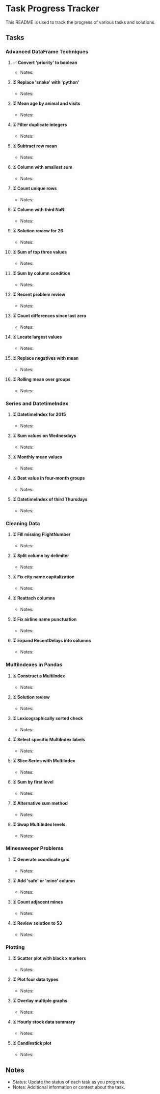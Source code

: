 # Task Progress Tracker

This README is used to track the progress of various tasks and solutions.

## Tasks

### Advanced DataFrame Techniques

1. ✅ **Convert 'priority' to boolean**
   - Notes:

2. ⏳ **Replace 'snake' with 'python'**
   - Notes:

3. ⏳ **Mean age by animal and visits**
   - Notes:

4. ⏳ **Filter duplicate integers**
   - Notes:

5. ⏳ **Subtract row mean**
   - Notes:

6. ⏳ **Column with smallest sum**
   - Notes:

7. ⏳ **Count unique rows**
   - Notes:

8. ⏳ **Column with third NaN**
   - Notes:

9. ⏳ **Solution review for 26**
   - Notes:

10. ⏳ **Sum of top three values**
    - Notes:

11. ⏳ **Sum by column condition**
    - Notes:

12. ⏳ **Recent problem review**
    - Notes:

13. ⏳ **Count differences since last zero**
    - Notes:

14. ⏳ **Locate largest values**
    - Notes:

15. ⏳ **Replace negatives with mean**
    - Notes:

16. ⏳ **Rolling mean over groups**
    - Notes:

### Series and DatetimeIndex

1. ⏳ **DatetimeIndex for 2015**
   - Notes:

2. ⏳ **Sum values on Wednesdays**
   - Notes:

3. ⏳ **Monthly mean values**
   - Notes:

4. ⏳ **Best value in four-month groups**
   - Notes:

5. ⏳ **DatetimeIndex of third Thursdays**
   - Notes:

### Cleaning Data

1. ⏳ **Fill missing FlightNumber**
   - Notes:

2. ⏳ **Split column by delimiter**
   - Notes:

3. ⏳ **Fix city name capitalization**
   - Notes:

4. ⏳ **Reattach columns**
   - Notes:

5. ⏳ **Fix airline name punctuation**
   - Notes:

6. ⏳ **Expand RecentDelays into columns**
   - Notes:

### MultiIndexes in Pandas

1. ⏳ **Construct a MultiIndex**
   - Notes:

2. ⏳ **Solution review**
   - Notes:

3. ⏳ **Lexicographically sorted check**
   - Notes:

4. ⏳ **Select specific MultiIndex labels**
   - Notes:

5. ⏳ **Slice Series with MultiIndex**
   - Notes:

6. ⏳ **Sum by first level**
   - Notes:

7. ⏳ **Alternative sum method**
   - Notes:

8. ⏳ **Swap MultiIndex levels**
   - Notes:

### Minesweeper Problems

1. ⏳ **Generate coordinate grid**
   - Notes:

2. ⏳ **Add 'safe' or 'mine' column**
   - Notes:

3. ⏳ **Count adjacent mines**
   - Notes:

4. ⏳ **Review solution to 53**
   - Notes:

### Plotting

1. ⏳ **Scatter plot with black x markers**
   - Notes:

2. ⏳ **Plot four data types**
   - Notes:

3. ⏳ **Overlay multiple graphs**
   - Notes:

4. ⏳ **Hourly stock data summary**
   - Notes:

5. ⏳ **Candlestick plot**
   - Notes:

## Notes
- Status: Update the status of each task as you progress.
- Notes: Additional information or context about the task.

<style>
    .task-done { color: green; }
    .task-in-progress { color: orange; }
</style>
